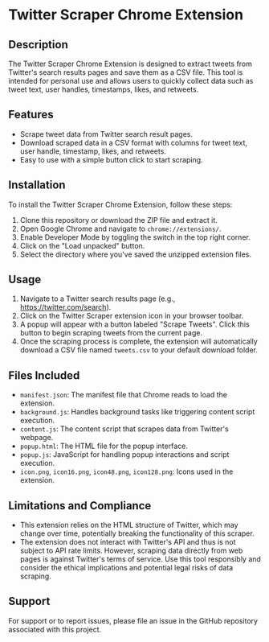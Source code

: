 # Twitter Scraper Chrome Extension

## Description
The Twitter Scraper Chrome Extension is designed to extract tweets from Twitter's search results pages and save them as a CSV file. This tool is intended for personal use and allows users to quickly collect data such as tweet text, user handles, timestamps, likes, and retweets.

## Features
- Scrape tweet data from Twitter search result pages.
- Download scraped data in a CSV format with columns for tweet text, user handle, timestamp, likes, and retweets.
- Easy to use with a simple button click to start scraping.

## Installation
To install the Twitter Scraper Chrome Extension, follow these steps:
1. Clone this repository or download the ZIP file and extract it.
2. Open Google Chrome and navigate to `chrome://extensions/`.
3. Enable Developer Mode by toggling the switch in the top right corner.
4. Click on the "Load unpacked" button.
5. Select the directory where you've saved the unzipped extension files.

## Usage
1. Navigate to a Twitter search results page (e.g., https://twitter.com/search).
2. Click on the Twitter Scraper extension icon in your browser toolbar.
3. A popup will appear with a button labeled "Scrape Tweets". Click this button to begin scraping tweets from the current page.
4. Once the scraping process is complete, the extension will automatically download a CSV file named `tweets.csv` to your default download folder.

## Files Included
- `manifest.json`: The manifest file that Chrome reads to load the extension.
- `background.js`: Handles background tasks like triggering content script execution.
- `content.js`: The content script that scrapes data from Twitter's webpage.
- `popup.html`: The HTML file for the popup interface.
- `popup.js`: JavaScript for handling popup interactions and script execution.
- `icon.png`, `icon16.png`, `icon48.png`, `icon128.png`: Icons used in the extension.

## Limitations and Compliance
- This extension relies on the HTML structure of Twitter, which may change over time, potentially breaking the functionality of this scraper.
- The extension does not interact with Twitter's API and thus is not subject to API rate limits. However, scraping data directly from web pages is against Twitter's terms of service. Use this tool responsibly and consider the ethical implications and potential legal risks of data scraping.

## Support
For support or to report issues, please file an issue in the GitHub repository associated with this project.
